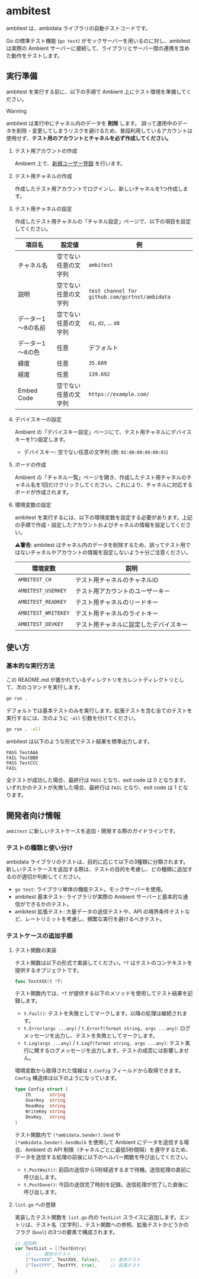 # ambitest
ambitest は、ambidata ライブラリの自動テストコードです。

Go の標準テスト機能 (`go test`) がモックサーバーを用いるのに対し、ambitest は実際の Ambient サーバーに接続して、ライブラリとサーバー間の連携を含めた動作をテストします。

## 実行準備
ambitest を実行する前に、以下の手順で Ambient 上にテスト環境を準備してください。

> [!WARNING]
> ambitest は実行中にチャネル内のデータを **削除** します。
> 誤って運用中のデータを削除・変更してしまうリスクを避けるため、普段利用しているアカウントは使用せず、**テスト用のアカウントとチャネルを必ず作成してください。**

1.  テスト用アカウントの作成

    Ambient 上で、[新規ユーザー登録](https://ambidata.io/usr/signup.html) を行います。

2.  テスト用チャネルの作成

    作成したテスト用アカウントでログインし、新しいチャネルを1つ作成します。

3.  テスト用チャネルの設定

    作成したテスト用チャネルの「チャネル設定」ページで、以下の項目を設定してください。

    | 項目名             | 設定値               | 例                                             |
    | ------------------ | -------------------- | ---------------------------------------------- |
    | チャネル名         | 空でない任意の文字列 | `ambitest`                                     |
    | 説明               | 空でない任意の文字列 | `test channel for github.com/gcrtnst/ambidata` |
    | データー1～8の名前 | 空でない任意の文字列 | `d1`, `d2`, ... `d8`                           |
    | データー1～8の色   | 任意                 | デフォルト                                     |
    | 緯度               | 任意                 | `35.689`                                       |
    | 経度               | 任意                 | `139.692`                                      |
    | Embed Code         | 空でない任意の文字列 | `https://example.com/`                         |

4.  デバイスキーの設定

    Ambient の「デバイスキー設定」ページにて、テスト用チャネルにデバイスキーを1つ設定します。

    - デバイスキー: 空でない任意の文字列 (例: `02:00:00:00:00:01`)

5.  ボードの作成

    Ambient の「チャネル一覧」ページを開き、作成したテスト用チャネルのチャネル名を1回だけクリックしてください。これにより、チャネルに対応するボードが作成されます。

6.  環境変数の設定

    ambitest を実行するには、以下の環境変数を設定する必要があります。上記の手順で作成・設定したアカウントおよびチャネルの情報を設定してください。

    **⚠警告**: ambitest はチャネル内のデータを削除するため、誤ってテスト用ではないチャネルやアカウントの情報を設定しないよう十分ご注意ください。

    | 環境変数            | 説明                                    |
    | ------------------- | --------------------------------------- |
    | `AMBITEST_CH`       | テスト用チャネルのチャネルID            |
    | `AMBITEST_USERKEY`  | テスト用アカウントのユーザーキー        |
    | `AMBITEST_READKEY`  | テスト用チャネルのリードキー            |
    | `AMBITEST_WRITEKEY` | テスト用チャネルのライトキー            |
    | `AMBITEST_DEVKEY`   | テスト用チャネルに設定したデバイスキー  |

## 使い方

### 基本的な実行方法
この README.md が置かれているディレクトリをカレントディレクトリとして、次のコマンドを実行します。

```bash
go run .
```

デフォルトでは基本テストのみを実行します。拡張テストを含む全てのテストを実行するには、次のように `-all` 引数を付けてください。

```bash
go run . -all
```

ambitest は以下のような形式でテスト結果を標準出力します。

```
PASS TestAAA
FAIL TestBBB
PASS TestCCC
FAIL
```

全テストが成功した場合、最終行は `PASS` となり、exit code は 0 となります。いずれかのテストが失敗した場合、最終行は `FAIL` となり、exit code は 1 となります。

## 開発者向け情報
`ambitest` に新しいテストケースを追加・開発する際のガイドラインです。

### テストの種類と使い分け
ambidata ライブラリのテストは、目的に応じて以下の3種類に分類されます。新しいテストケースを追加する際は、テストの目的を考慮し、どの種類に追加するのが適切か判断してください。

- `go test`: ライブラリ単体の機能テスト。モックサーバーを使用。
- ambitest 基本テスト: ライブラリが実際の Ambient サーバーと基本的な通信ができるかのテスト。
- ambitest 拡張テスト: 大量データの送信テストや、API の境界条件テストなど、レートリミットを考慮し、頻繁な実行を避けるべきテスト。

### テストケースの追加手順

1.  テスト関数の実装

    テスト関数は以下の形式で実装してください。`*T` はテストのコンテキストを提供するオブジェクトです。

    ```go
    func TestXXX(t *T)
    ```

    テスト関数内では、`*T` が提供する以下のメソッドを使用してテスト結果を記録します。
    - `t.Fail()`: テストを失敗としてマークします。以降の処理は継続されます。
    - `t.Error(args ...any)` / `t.Errorf(format string, args ...any)`: ログメッセージを出力し、テストを失敗としてマークします。
    - `t.Log(args ...any)` / `t.Logf(format string, args ...any)`: テスト実行に関するログメッセージを出力します。テストの成否には影響しません。

    環境変数から取得された情報は `t.Config` フィールドから取得できます。`Config` 構造体は以下のようになっています。

    ```go
    type Config struct {
    	Ch       string
    	UserKey  string
    	ReadKey  string
    	WriteKey string
    	DevKey   string
    }
    ```

    テスト関数内で `(*ambidata.Sender).Send` や `(*ambidata.Sender).SendBulk` を使用して Ambient にデータを送信する場合、Ambient の API 制限（チャネルごとに最低5秒間隔）を遵守するため、データを送信する処理の前後に以下のヘルパー関数を呼び出してください。
    - `t.PostWait()`: 前回の送信から5秒経過するまで待機。送信処理の直前に呼び出します。
    - `t.PostDone()`: 今回の送信完了時刻を記録。送信処理が完了した直後に呼び出します。

2.  `list.go` への登録

    実装したテスト関数を `list.go` 内の `TestList` スライスに追加します。エントリは、テスト名（文字列）、テスト関数への参照、拡張テストかどうかのフラグ (`bool`) の3つの要素で構成されます。

    ```go
    // 追加例
    var TestList = []TestEntry{
    	// ... 既存のテスト ...
    	{"TestXXX", TestXXX, false},    // 基本テスト
    	{"TestYYY", TestYYY, true},     // 拡張テスト
    }
    ```

